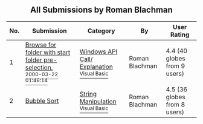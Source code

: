 ﻿<div align="center">

## All Submissions by Roman Blachman

</div>

No.  | Submission | Category | By   | User Rating
---- | ---------- | -------- | ---- | -----------
1 | [Browse for folder with start folder pre\-selection\.<br /><sup>2000-03-22 01:46:14</sup>](https://github.com/Planet-Source-Code/roman-blachman-browse-for-folder-with-start-folder-pre-selection__1-6731) | [Windows API Call/ Explanation<br /><sup>Visual Basic</sup>](../ByCategory/windows-api-call-explanation__1-39.md) | Roman Blachman | 4.4 (40 globes from 9 users)
2 | [Bubble Sort<br />](https://github.com/Planet-Source-Code/roman-blachman-bubble-sort__1-7378) | [String Manipulation<br /><sup>Visual Basic</sup>](../ByCategory/string-manipulation__1-5.md) | Roman Blachman | 4.5 (36 globes from 8 users)
